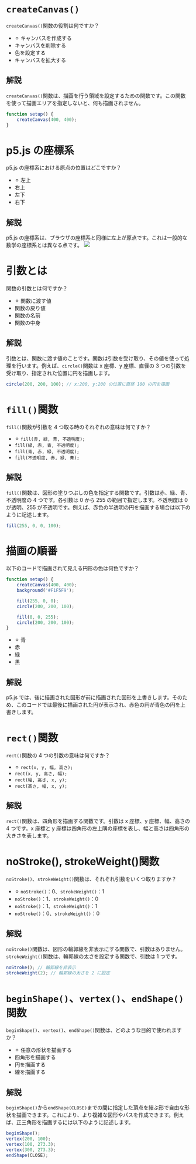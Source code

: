 # `createCanvas()`

`createCanvas()`関数の役割は何ですか？

- ⚪︎ キャンバスを作成する
- キャンバスを削除する
- 色を設定する
- キャンバスを拡大する

## 解説

`createCanvas()`関数は、描画を行う領域を設定するための関数です。この関数を使って描画エリアを指定しないと、何も描画されません。

```js
function setup() {
    createCanvas(400, 400);
}
```

# p5.js の座標系

p5.js の座標系における原点の位置はどこですか？

- ⚪︎ 左上
- 右上
- 左下
- 右下

## 解説

p5.js の座標系は、ブラウザの座標系と同様に左上が原点です。これは一般的な数学の座標系とは異なる点です。
![](/books/p5_tutorial/images/2-1/3.png)

# 引数とは

関数の引数とは何ですか？

- ⚪︎ 関数に渡す値
- 関数の戻り値
- 関数の名前
- 関数の中身

## 解説

引数とは、関数に渡す値のことです。関数は引数を受け取り、その値を使って処理を行います。例えば、`circle()`関数は x 座標、y 座標、直径の 3 つの引数を受け取り、指定された位置に円を描画します。

```js
circle(200, 200, 100); // x:200, y:200 の位置に直径 100 の円を描画
```

# `fill()`関数

`fill()`関数が引数を 4 つ取る時のそれぞれの意味は何ですか？

- ⚪︎ `fill(赤, 緑, 青, 不透明度);`
- `fill(緑, 赤, 青, 不透明度);`
- `fill(青, 赤, 緑, 不透明度);`
- `fill(不透明度, 赤, 緑, 青);`

## 解説

`fill()`関数は、図形の塗りつぶしの色を指定する関数です。引数は赤、緑、青、不透明度の 4 つです。各引数は 0 から 255 の範囲で指定します。不透明度は 0 が透明、255 が不透明です。例えば、赤色の半透明の円を描画する場合は以下のように記述します。

```js
fill(255, 0, 0, 100);
```

# 描画の順番

以下のコードで描画されて見える円形の色は何色ですか？

```js
function setup() {
    createCanvas(400, 400);
    background('#F1F5F9');

    fill(255, 0, 0);
    circle(200, 200, 100);

    fill(0, 0, 255);
    circle(200, 200, 100);
}
```

- ⚪︎ 青
- 赤
- 緑
- 黒

## 解説

p5.js では、後に描画された図形が前に描画された図形を上書きします。そのため、このコードでは最後に描画された円が表示され、赤色の円が青色の円を上書きします。

# `rect()`関数

`rect()`関数の 4 つの引数の意味は何ですか？

- ⚪︎ `rect(x, y, 幅, 高さ);`
- `rect(x, y, 高さ, 幅);`
- `rect(幅, 高さ, x, y);`
- `rect(高さ, 幅, x, y);`

## 解説

`rect()`関数は、四角形を描画する関数です。引数は x 座標、y 座標、幅、高さの 4 つです。x 座標と y 座標は四角形の左上隅の座標を表し、幅と高さは四角形の大きさを表します。

# noStroke(), strokeWeight()関数

`noStroke()`、`strokeWeight()`関数は、それぞれ引数をいくつ取りますか？

- ⚪︎ `noStroke()`：0、`strokeWeight()`：1
- `noStroke()`：1、`strokeWeight()`：0
- `noStroke()`：1、`strokeWeight()`：1
- `noStroke()`：0、`strokeWeight()`：0

## 解説

`noStroke()`関数は、図形の輪郭線を非表示にする関数で、引数はありません。`strokeWeight()`関数は、輪郭線の太さを設定する関数で、引数は 1 つです。

```js
noStroke(); // 輪郭線を非表示
strokeWeight(2); // 輪郭線の太さを 2 に設定
```

# `beginShape()`、`vertex()`、`endShape()`関数

`beginShape()`、`vertex()`、`endShape()`関数は、どのような目的で使われますか？

- ⚪︎ 任意の形状を描画する
- 四角形を描画する
- 円を描画する
- 線を描画する

## 解説

`beginShape()`から`endShape(CLOSE)`までの間に指定した頂点を結ぶ形で自由な形状を描画できます。これにより、より複雑な図形やパスを作成できます。例えば、正三角形を描画するには以下のように記述します。

```js
beginShape();
vertex(200, 100);
vertex(100, 273.3);
vertex(300, 273.3);
endShape(CLOSE);
```
